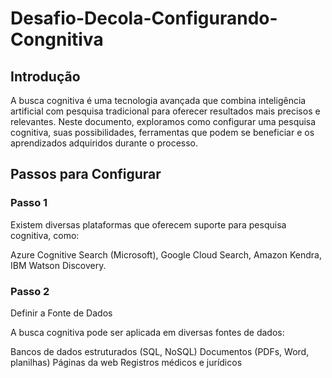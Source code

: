 # Desafio-Decola-Configurando-Congnitiva
## Introdução

A busca cognitiva é uma tecnologia avançada que combina inteligência artificial com pesquisa tradicional para oferecer resultados 
mais precisos e relevantes. Neste documento, exploramos como configurar uma pesquisa cognitiva, suas possibilidades, ferramentas que 
podem se beneficiar e os aprendizados adquiridos durante o processo.

## Passos para Configurar

### Passo 1

Existem diversas plataformas que oferecem suporte para pesquisa cognitiva, como:

Azure Cognitive Search (Microsoft),
Google Cloud Search,
Amazon Kendra,
IBM Watson Discovery.

### Passo 2

Definir a Fonte de Dados

A busca cognitiva pode ser aplicada em diversas fontes de dados:

Bancos de dados estruturados (SQL, NoSQL)
Documentos (PDFs, Word, planilhas)
Páginas da web
Registros médicos e jurídicos
